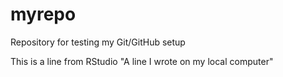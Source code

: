 # myrepo
Repository for testing my Git/GitHub setup

This is a line from RStudio
"A line I wrote on my local computer" 
